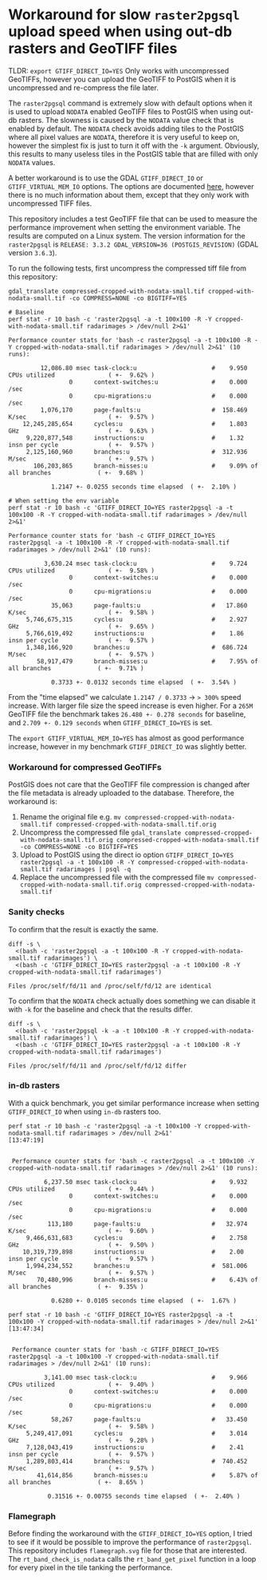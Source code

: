 # Workaround for slow `raster2pgsql` upload speed when using out-db rasters and GeoTIFF files


TLDR: `export GTIFF_DIRECT_IO=YES` Only works with uncompressed GeoTIFFs,
however you can upload the GeoTIFF to PostGIS when it is uncompressed and
re-compress the file later.


The `raster2pgsql` command is extremely slow with default options when it is
used to upload `NODATA` enabled GeoTIFF files to PostGIS when using out-db
rasters. The slowness is caused by the `NODATA` value check that is enabled by
default. The `NODATA` check avoids adding tiles to the PostGIS where all pixel
values are `NODATA`, therefore it is very useful to keep on, however the
simplest fix is just to turn it off with the `-k` argument. Obviously, this
results to many useless tiles in the PostGIS table that are filled with only
`NODATA` values.


A better workaround is to use the GDAL `GTIFF_DIRECT_IO` or
`GTIFF_VIRTUAL_MEM_IO` options. The options are documented
[here](https://gdal.org/drivers/raster/gtiff.html), however there is no much
information about them, except that they only work with uncompressed TIFF
files.


This repository includes a test GeoTIFF file that can be used to measure the
performance improvement when setting the environment variable. The results are
computed on a Linux system. The version information for the `raster2pgsql` is
`RELEASE: 3.3.2 GDAL_VERSION=36 (POSTGIS_REVISION)` (GDAL version `3.6.3`).


To run the following tests, first uncompress the compressed tiff file from this
repository:

```
gdal_translate compressed-cropped-with-nodata-small.tif cropped-with-nodata-small.tif -co COMPRESS=NONE -co BIGTIFF=YES
```

```
# Baseline
perf stat -r 10 bash -c 'raster2pgsql -a -t 100x100 -R -Y cropped-with-nodata-small.tif radarimages > /dev/null 2>&1'
```

```
Performance counter stats for 'bash -c raster2pgsql -a -t 100x100 -R -Y cropped-with-nodata-small.tif radarimages > /dev/null 2>&1' (10 runs):

         12,086.80 msec task-clock:u                     #    9.950 CPUs utilized               ( +-  9.62% )
                 0      context-switches:u               #    0.000 /sec                      
                 0      cpu-migrations:u                 #    0.000 /sec                      
         1,076,170      page-faults:u                    #  158.469 K/sec                       ( +-  9.57% )
    12,245,285,654      cycles:u                         #    1.803 GHz                         ( +-  9.63% )
     9,220,877,548      instructions:u                   #    1.32  insn per cycle              ( +-  9.57% )
     2,125,160,960      branches:u                       #  312.936 M/sec                       ( +-  9.57% )
       106,203,865      branch-misses:u                  #    9.09% of all branches             ( +-  9.68% )

            1.2147 +- 0.0255 seconds time elapsed  ( +-  2.10% )
```


```
# When setting the env variable
perf stat -r 10 bash -c 'GTIFF_DIRECT_IO=YES raster2pgsql -a -t 100x100 -R -Y cropped-with-nodata-small.tif radarimages > /dev/null 2>&1'
```

```
Performance counter stats for 'bash -c GTIFF_DIRECT_IO=YES raster2pgsql -a -t 100x100 -R -Y cropped-with-nodata-small.tif radarimages > /dev/null 2>&1' (10 runs):

          3,630.24 msec task-clock:u                     #    9.724 CPUs utilized               ( +-  9.58% )
                 0      context-switches:u               #    0.000 /sec                      
                 0      cpu-migrations:u                 #    0.000 /sec                      
            35,063      page-faults:u                    #   17.860 K/sec                       ( +-  9.58% )
     5,746,675,315      cycles:u                         #    2.927 GHz                         ( +-  9.65% )
     5,766,619,492      instructions:u                   #    1.86  insn per cycle              ( +-  9.57% )
     1,348,166,920      branches:u                       #  686.724 M/sec                       ( +-  9.57% )
        58,917,479      branch-misses:u                  #    7.95% of all branches             ( +-  9.71% )

            0.3733 +- 0.0132 seconds time elapsed  ( +-  3.54% )
```

From the "time elapsed" we calculate `1.2147 / 0.3733` -> `> 300%` speed
increase. With larger file size the speed increase is even higher. For a `265M`
GeoTIFF file the benchmark takes `26.480 +- 0.278 seconds` for baseline, and
`2.709 +- 0.129 seconds` when `GTIFF_DIRECT_IO=YES` is set.


The `export GTIFF_VIRTUAL_MEM_IO=YES` has almost as good performance increase,
however in my benchmark `GTIFF_DIRECT_IO` was slightly better.

### Workaround for compressed GeoTIFFs

PostGIS does not care that the GeoTIFF file compression is changed after the
file metadata is already uploaded to the database. Therefore, the workaround is:

1. Rename the original file e.g. `mv compressed-cropped-with-nodata-small.tif compressed-cropped-with-nodata-small.tif.orig`
2. Uncompress the compressed file `gdal_translate compressed-cropped-with-nodata-small.tif.orig compressed-cropped-with-nodata-small.tif -co COMPRESS=NONE -co BIGTIFF=YES`
3. Upload to PostGIS using the direct io option `GTIFF_DIRECT_IO=YES raster2pgsql -a -t 100x100 -R -Y compressed-cropped-with-nodata-small.tif radarimages | psql -q`
4. Replace the uncompressed file with the compressed file `mv compressed-cropped-with-nodata-small.tif.orig compressed-cropped-with-nodata-small.tif`


### Sanity checks

To confirm that the result is exactly the same.

```
diff -s \
  <(bash -c 'raster2pgsql -a -t 100x100 -R -Y cropped-with-nodata-small.tif radarimages') \
  <(bash -c 'GTIFF_DIRECT_IO=YES raster2pgsql -a -t 100x100 -R -Y cropped-with-nodata-small.tif radarimages')

Files /proc/self/fd/11 and /proc/self/fd/12 are identical
```

To confirm that the `NODATA` check actually does something we can disable it
with `-k` for the baseline and check that the results differ.

```
diff -s \
  <(bash -c 'raster2pgsql -k -a -t 100x100 -R -Y cropped-with-nodata-small.tif radarimages') \
  <(bash -c 'GTIFF_DIRECT_IO=YES raster2pgsql -a -t 100x100 -R -Y cropped-with-nodata-small.tif radarimages')

Files /proc/self/fd/11 and /proc/self/fd/12 differ
```

### in-db rasters

With a quick benchmark, you get similar performance increase when setting
`GTIFF_DIRECT_IO` when using `in-db` rasters too.

```
perf stat -r 10 bash -c 'raster2pgsql -a -t 100x100 -Y cropped-with-nodata-small.tif radarimages > /dev/null 2>&1'                                                                [13:47:19]
                                                                                          

 Performance counter stats for 'bash -c raster2pgsql -a -t 100x100 -Y cropped-with-nodata-small.tif radarimages > /dev/null 2>&1' (10 runs):

          6,237.50 msec task-clock:u                     #    9.932 CPUs utilized               ( +-  9.44% )
                 0      context-switches:u               #    0.000 /sec                      
                 0      cpu-migrations:u                 #    0.000 /sec                      
           113,180      page-faults:u                    #   32.974 K/sec                       ( +-  9.60% )
     9,466,631,683      cycles:u                         #    2.758 GHz                         ( +-  9.50% )
    10,319,739,898      instructions:u                   #    2.00  insn per cycle              ( +-  9.57% )
     1,994,234,552      branches:u                       #  581.006 M/sec                       ( +-  9.57% )
        70,480,996      branch-misses:u                  #    6.43% of all branches             ( +-  9.35% )

            0.6280 +- 0.0105 seconds time elapsed  ( +-  1.67% )
```

```
perf stat -r 10 bash -c 'GTIFF_DIRECT_IO=YES raster2pgsql -a -t 100x100 -Y cropped-with-nodata-small.tif radarimages > /dev/null 2>&1'                                            [13:47:34]
                                                   

 Performance counter stats for 'bash -c GTIFF_DIRECT_IO=YES raster2pgsql -a -t 100x100 -Y cropped-with-nodata-small.tif radarimages > /dev/null 2>&1' (10 runs):

          3,141.00 msec task-clock:u                     #    9.966 CPUs utilized               ( +-  9.40% )
                 0      context-switches:u               #    0.000 /sec                      
                 0      cpu-migrations:u                 #    0.000 /sec                      
            58,267      page-faults:u                    #   33.450 K/sec                       ( +-  9.58% )
     5,249,417,091      cycles:u                         #    3.014 GHz                         ( +-  9.28% )
     7,128,043,419      instructions:u                   #    2.41  insn per cycle              ( +-  9.57% )
     1,289,803,414      branches:u                       #  740.452 M/sec                       ( +-  9.57% )
        41,614,856      branch-misses:u                  #    5.87% of all branches             ( +-  8.65% )

           0.31516 +- 0.00755 seconds time elapsed  ( +-  2.40% )
```

### Flamegraph

Before finding the workaround with the `GTIFF_DIRECT_IO=YES` option, I tried to
see if it would be possible to improve the performance of `raster2pgsql`. This
repository includes `flamegraph.svg` file for those that are interested. The
`rt_band_check_is_nodata` calls the `rt_band_get_pixel` function in a loop for
every pixel in the tile tanking the performance.
